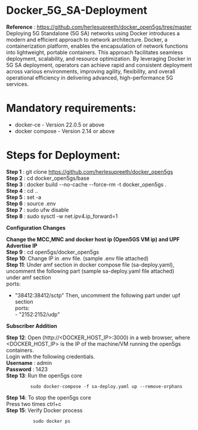 # Docker_5G_SA-Deployment
**Reference** : https://github.com/herlesupreeth/docker_open5gs/tree/master <br>
Deploying 5G Standalone (5G SA) networks using Docker introduces a modern and efficient approach to network architecture. Docker, a containerization platform, enables the encapsulation of network functions into lightweight, portable containers. This approach facilitates seamless deployment, scalability, and resource optimization. By leveraging Docker in 5G SA deployment, operators can achieve rapid and consistent deployment across various environments, improving agility, flexibility, and overall operational efficiency in delivering advanced, high-performance 5G services. <br>
# Mandatory requirements:
* docker-ce - Version 22.0.5 or above
* docker compose - Version 2.14 or above <br>

# Steps for Deployment:
**Step 1** : git clone https://github.com/herlesupreeth/docker_open5gs <br>
**Step 2** : cd docker_open5gs/base <br>
**Step 3** : docker build --no-cache --force-rm -t docker_open5gs . <br>
**Step 4** : cd .. <br>
**Step 5** : set -a <br>
**Step 6** : source .env <br>
**Step 7** : sudo ufw disable <br>
**Step 8** : sudo sysctl -w net.ipv4.ip_forward=1 

**Configuration Changes** <br>

**Change the MCC,MNC and docker host ip (Open5GS VM ip) and UPF Advertise IP** <br>
**Step 9** : cd open5gs/docker_open5gs <br>
**Step 10**: Change IP in .env file.  (sample .env file attached) <br>
**Step 11**: Under amf section in docker compose file (sa-deploy.yaml), uncomment the following part (sample sa-deploy.yaml file attached) <br>
under amf section <br>
 ports: <br>
   - "38412:38412/sctp" 
Then, uncomment the following part under upf section <br>
  ports: <br>
    - "2152:2152/udp" <br>

**Subscriber Addition** <br>

**Step 12**: Open (http://<DOCKER_HOST_IP>:3000) in a web browser, where <DOCKER_HOST_IP> is the IP of the machine/VM running the open5gs containers. <br>
            Login with the following credentials. <br>
            **Username** : admin <br>
            **Password** : 1423 <br>
**Step 13**: Run the open5gs core <br>
            
             sudo docker-compose -f sa-deploy.yaml up --remove-orphans 
**Step 14**: To stop the open5gs core <br>
              Press two times ctrl+c <br>
**Step 15**: Verify Docker process  <br>

              sudo docker ps



